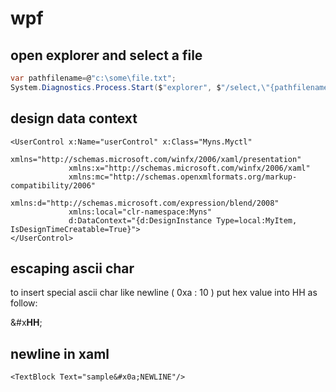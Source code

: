 # wpf

## open explorer and select a file

```cs
var pathfilename=@"c:\some\file.txt";
System.Diagnostics.Process.Start($"explorer", $"/select,\"{pathfilename}\"");
```

## design data context

```xaml
<UserControl x:Name="userControl" x:Class="Myns.Myctl"
             xmlns="http://schemas.microsoft.com/winfx/2006/xaml/presentation"
             xmlns:x="http://schemas.microsoft.com/winfx/2006/xaml"
             xmlns:mc="http://schemas.openxmlformats.org/markup-compatibility/2006" 
             xmlns:d="http://schemas.microsoft.com/expression/blend/2008" 
             xmlns:local="clr-namespace:Myns"
             d:DataContext="{d:DesignInstance Type=local:MyItem, IsDesignTimeCreatable=True}">
</UserControl>
```

## escaping ascii char

to insert special ascii char like newline ( 0xa : 10 ) put hex value into HH as follow:

&#x**HH**;

## newline in xaml

```xaml
<TextBlock Text="sample&#x0a;NEWLINE"/>
```
